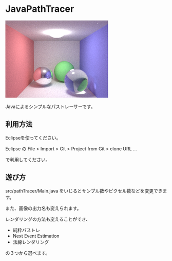# JavaPathTracer
![image](image.png)


Javaによるシンプルなパストレーサーです。

## 利用方法

Eclipseを使ってください。


Eclipse の File > Import > Git > Project from Git > clone URL ...　　


で利用してください。

## 遊び方
src/pathTracer/Main.java をいじるとサンプル数やピクセル数などを変更できます。　　


また、画像の出力名も変えられます。　　


レンダリングの方法も変えることができ、
- 純粋パストレ
- Next Event Estimation
- 法線レンダリング　　


の３つから選べます。
